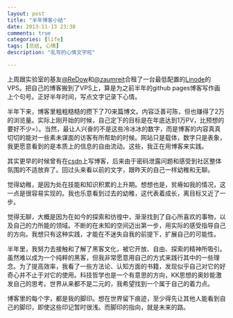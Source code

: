 ```yaml
---
layout: post
title: "半年博客小结"
date: 2013-11-13 23:38
comments: true
categories: [life]
tags: [总结, 心情]
description: "乱写的心情文字啦"

---
```


上周跟实验室的基友[@ReDow](http://redow.me)和[@zaumreit](http://zaumreit.me)合租了一台最低配置的[Linode](https://www.linode.com/)的VPS。把自己的博客搬到了VPS上，算是为之前半年的github pages博客写作画上个句号。正好半年时间，写点文字记录下心情。

半年下来，博客里粗粗糙糙的攒下了70来篇博文。内容泛善可陈，但也赚得了2万的浏览量。实际上刚开始的时候，自己定下的目标是在年底达到1万PV，比预想的要好不少=）。当然，最让人兴奋的不是这些冷冰冰的数字，而是博客的内容真真切切的能对一些素未谋面的访客有所帮助的时候。网站只是载体，数字只是表象，我更愿意看到的是本质上的信息的自由流动。这些，我正在用博客来实践。

其实更早的时候曾有在[csdn](http://blog.csdn.net/biaobiaoqi)上写博客，后来由于密码泄露问题和感受到社区整体氛围的不适放弃了。回过头来看以前的文字，跟昨天的自己一样幼稚和无聊。

觉得幼稚，是因为处在技能和知识积累的上升期。想想也是，贫瘠如我的情况，这一点是很容易实现的。我也乐意看到过去的幼稚，这代表着成长，离目标又近了一步。

觉得无聊，大概是因为在如今的探索和彷徨中，渐渐找到了自心所喜欢的事物，以及自己的力所能的领域。不断的在未知的空间迈出第一步，用实际的感受指导自己的方向。我想只有这种实践，才能在不迷失自我的前提下，扩展自己的可能性。

半年里，我努力去接触和了解了黑客文化，被它开放、自由、探索的精神所吸引。虽然难以成为一个纯粹的黑客，但我非常愿意用自己的方式来践行其中的一些理念。为了提高效率，我看了一些方法论、认知方面的书籍，发现似乎自己对它的好奇心并不止于对它的使用。科技哲学也是一个有意思的方向，KK思想的奥妙能激发自己的思考。世界从来都不是二元的，我希望找到一个属于自己的着力点。

博客里的每个字，都是我的脚印。想在世界留下痕迹，至少得先让其他人能看到自己的脚印，即使这些印记暂时很浅。而脚印的指向，就是未来的路。

<!--more-->
